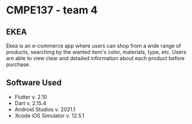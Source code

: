 # CMPE137 - team 4

## EKEA
Ekea is an e-commerce app where users can shop from a wide range of products, searching by the wanted item's color, materials, type, etc. Users are able to view clear and detailed information about each product before purchase. 

## Software Used
- Flutter v. 2.10
- Dart v. 2.15.4
- Android Studios v. 2021.1
- Xcode iOS Simulator v. 12.5.1


